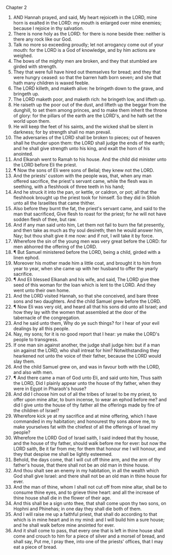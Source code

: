 

Chapter 2

1. AND Hannah prayed, and said, My heart rejoiceth in the LORD, mine horn is exalted in the LORD: my mouth is enlarged over mine enemies; because I rejoice in thy salvation.
2. There is none holy as the LORD: for there is none beside thee: neither is there any rock like our God.
3. Talk no more so exceeding proudly; let not arrogancy come out of your mouth: for the LORD is a God of knowledge, and by him actions are weighed.
4. The bows of the mighty men are broken, and they that stumbled are girded with strength.
5. They that were full have hired out themselves for bread; and they that were hungry ceased: so that the barren hath born seven; and she that hath many children is waxed feeble.
6. The LORD killeth, and maketh alive: he bringeth down to the grave, and bringeth up.
7. The LORD maketh poor, and maketh rich: he bringeth low, and lifteth up.
8. He raiseth up the poor out of the dust, and lifteth up the beggar from the dunghill, to set them among princes, and to make them inherit the throne of glory: for the pillars of the earth are the LORD's, and he hath set the world upon them.
9. He will keep the feet of his saints, and the wicked shall be silent in darkness; for by strength shall no man prevail.
10. The adversaries of the LORD shall be broken to pieces; out of heaven shall he thunder upon them: the LORD shall judge the ends of the earth; and he shall give strength unto his king, and exalt the horn of his anointed.
11. And Elkanah went to Ramah to his house.  And the child did minister unto the LORD before Eli the priest.
12. ¶ Now the sons of Eli were sons of Belial; they knew not the LORD.
13. And the priests' custom with the people was, that, when any man offered sacrifice, the priest's servant came, while the flesh was in seething, with a fleshhook of three teeth in his hand;
14. And he struck it into the pan, or kettle, or caldron, or pot; all that the fleshhook brought up the priest took for himself.  So they did in Shiloh unto all the Israelites that came thither.
15. Also before they burnt the fat, the priest's servant came, and said to the man that sacrificed, Give flesh to roast for the priest; for he will not have sodden flesh of thee, but raw.
16. And if any man said unto him, Let them not fail to burn the fat presently, and then take as much as thy soul desireth; then he would answer him, Nay; but thou shalt give it me now: and if not, I will take it by force.
17. Wherefore the sin of the young men was very great before the LORD: for men abhorred the offering of the LORD.
18. ¶ But Samuel ministered before the LORD, being a child, girded with a linen ephod.
19. Moreover his mother made him a little coat, and brought it to him from year to year, when she came up with her husband to offer the yearly sacrifice.
20. ¶ And Eli blessed Elkanah and his wife, and said, The LORD give thee seed of this woman for the loan which is lent to the LORD.  And they went unto their own home.
21. And the LORD visited Hannah, so that she conceived, and bare three sons and two daughters.  And the child Samuel grew before the LORD.
22. ¶ Now Eli was very old, and heard all that his sons did unto all Israel; and how they lay with the women that assembled at the door of the tabernacle of the congregation.
23. And he said unto them, Why do ye such things?  for I hear of your evil dealings by all this people.
24. Nay, my sons; for it is no good report that I hear: ye make the LORD's people to transgress.
25. If one man sin against another, the judge shall judge him: but if a man sin against the LORD, who shall intreat for him?  Notwithstanding they hearkened not unto the voice of their father, because the LORD would slay them.
26. And the child Samuel grew on, and was in favour both with the LORD, and also with men.
27. ¶ And there came a man of God unto Eli, and said unto him, Thus saith the LORD, Did I plainly appear unto the house of thy father, when they were in Egypt in Pharaoh's house?
28. And did I choose him out of all the tribes of Israel to be my priest, to offer upon mine altar, to burn incense, to wear an ephod before me?  and did I give unto the house of thy father all the offerings made by fire of the children of Israel?
29. Wherefore kick ye at my sacrifice and at mine offering, which I have commanded in my habitation; and honourest thy sons above me, to make yourselves fat with the chiefest of all the offerings of Israel my people?
30. Wherefore the LORD God of Israel saith, I said indeed that thy house, and the house of thy father, should walk before me for ever: but now the LORD saith, Be it far from me; for them that honour me I will honour, and they that despise me shall be lightly esteemed.
31. Behold, the days come, that I will cut off thine arm, and the arm of thy father's house, that there shall not be an old man in thine house.
32. And thou shalt see an enemy in my habitation, in all the wealth which God shall give Israel: and there shall not be an old man in thine house for ever.
33. And the man of thine, whom I shall not cut off from mine altar, shall be to consume thine eyes, and to grieve thine heart: and all the increase of thine house shall die in the flower of their age.
34. And this shall be a sign unto thee, that shall come upon thy two sons, on Hophni and Phinehas; in one day they shall die both of them.
35. And I will raise me up a faithful priest, that shall do according to that which is in mine heart and in my mind: and I will build him a sure house; and he shall walk before mine anointed for ever.
36. And it shall come to pass, that every one that is left in thine house shall come and crouch to him for a piece of silver and a morsel of bread, and shall say, Put me, I pray thee, into one of the priests' offices, that I may eat a piece of bread.
